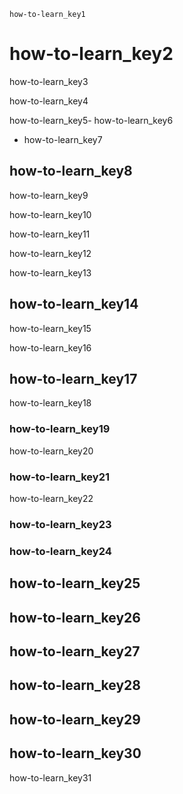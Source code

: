 ```ngMeta
how-to-learn_key1
```
# how-to-learn_key2
how-to-learn_key3

how-to-learn_key4

how-to-learn_key5- how-to-learn_key6
- how-to-learn_key7
## how-to-learn_key8
how-to-learn_key9

how-to-learn_key10

how-to-learn_key11

how-to-learn_key12

how-to-learn_key13

## how-to-learn_key14
how-to-learn_key15

how-to-learn_key16

## how-to-learn_key17
how-to-learn_key18

### how-to-learn_key19
how-to-learn_key20

### how-to-learn_key21
how-to-learn_key22

### how-to-learn_key23
### how-to-learn_key24
## how-to-learn_key25
## how-to-learn_key26
## how-to-learn_key27
## how-to-learn_key28
## how-to-learn_key29
## how-to-learn_key30
how-to-learn_key31
